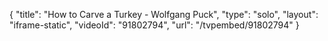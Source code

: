 {
    "title": "How to Carve a Turkey - Wolfgang Puck",
    "type": "solo",
    "layout": "iframe-static",
    "videoId": "91802794",
    "url": "\/tvpembed\/91802794"
}